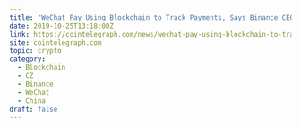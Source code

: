 ```yaml
---
title: "WeChat Pay Using Blockchain to Track Payments, Says Binance CEO"
date: 2019-10-25T13:18:00Z
link: https://cointelegraph.com/news/wechat-pay-using-blockchain-to-track-payments-says-binance-ceo?utm_medium=RSS&utm_source=hune
site: cointelegraph.com
topic: crypto
category:
  - Blockchain
  - CZ
  - Binance
  - WeChat
  - China
draft: false
---
```

